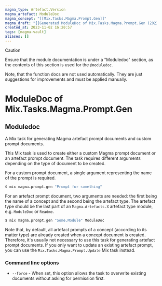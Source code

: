 ```yaml
---
magma_type: Artefact.Version
magma_artefact: ModuleDoc
magma_concept: "[[Mix.Tasks.Magma.Prompt.Gen]]"
magma_draft: "[[Generated ModuleDoc of Mix.Tasks.Magma.Prompt.Gen (2023-11-02T16:19:25)]]"
created_at: 2023-11-02 16:20:57
tags: [magma-vault]
aliases: []
---
```


>[!caution]
>Ensure that the module documentation is under a "Moduledoc" section, as the contents of this section is used for the `@moduledoc`.
>
>Note, that the function docs are not used automatically. They are just suggestions for improvements and must be applied manually.

# ModuleDoc of Mix.Tasks.Magma.Prompt.Gen

## Moduledoc

A Mix task for generating Magma artefact prompt documents and custom prompt documents.

This Mix task is used to create either a custom Magma prompt document or an artefact prompt document. The task requires different arguments depending on the type of document to be created. 

For a custom prompt document, a single argument representing the name of the prompt is required. 

```sh
$ mix magma.prompt.gen "Prompt for something"
```

For an artefact prompt document, two arguments are needed: the first being the name of a concept and the second being the artefact type. The artefact type should be the last part of an `Magma.Artefacts.X` artefact type module, e.g. `ModuleDoc` or `Readme`.

```sh
$ mix magma.prompt.gen "Some.Module" ModuleDoc
```

Note that, by default, all artefact prompts of a concept (according to its matter type) are already created when a concept document is created. Therefore, it's usually not necessary to use this task for generating artefact prompt documents. If you only want to update an existing artefact prompt, you can use the `Mix.Tasks.Magma.Prompt.Update` Mix task instead.

### Command line options

- `--force` - When set, this option allows the task to overwrite existing documents without asking for permission first.
